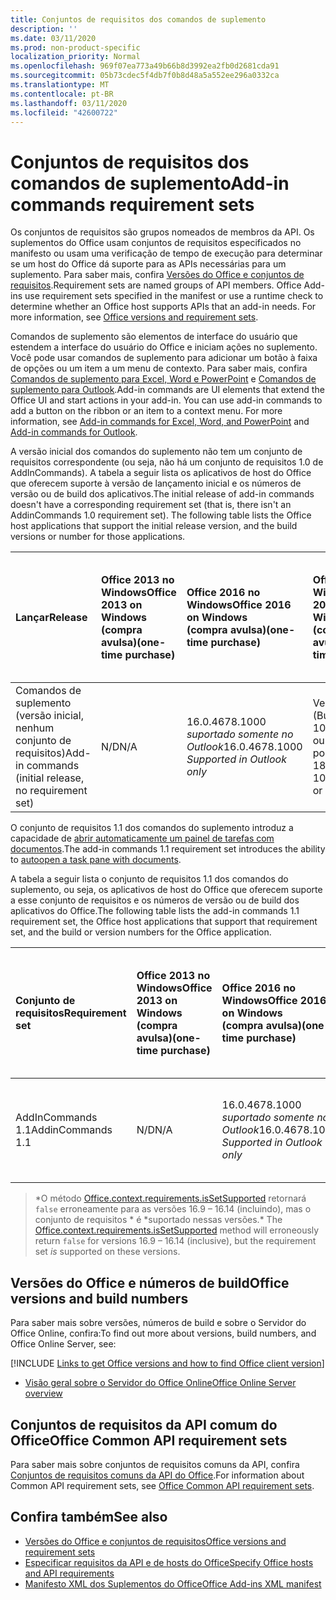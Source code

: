 ```yaml
---
title: Conjuntos de requisitos dos comandos de suplemento
description: ''
ms.date: 03/11/2020
ms.prod: non-product-specific
localization_priority: Normal
ms.openlocfilehash: 969f07ea773a49b66b8d3992ea2fb0d2681cda91
ms.sourcegitcommit: 05b73cdec5f4db7f0b8d48a5a552ee296a0332ca
ms.translationtype: MT
ms.contentlocale: pt-BR
ms.lasthandoff: 03/11/2020
ms.locfileid: "42600722"
---
```

# <a name="add-in-commands-requirement-sets"></a><span data-ttu-id="c7868-102">Conjuntos de requisitos dos comandos de suplemento</span><span class="sxs-lookup"><span data-stu-id="c7868-102">Add-in commands requirement sets</span></span>

<span data-ttu-id="c7868-p101">Os conjuntos de requisitos são grupos nomeados de membros da API. Os suplementos do Office usam conjuntos de requisitos especificados no manifesto ou usam uma verificação de tempo de execução para determinar se um host do Office dá suporte para as APIs necessárias para um suplemento. Para saber mais, confira [Versões do Office e conjuntos de requisitos](../../develop/office-versions-and-requirement-sets.md).</span><span class="sxs-lookup"><span data-stu-id="c7868-p101">Requirement sets are named groups of API members. Office Add-ins use requirement sets specified in the manifest or use a runtime check to determine whether an Office host supports APIs that an add-in needs. For more information, see [Office versions and requirement sets](../../develop/office-versions-and-requirement-sets.md).</span></span>

<span data-ttu-id="c7868-p102">Comandos de suplemento são elementos de interface do usuário que estendem a interface do usuário do Office e iniciam ações no suplemento. Você pode usar comandos de suplemento para adicionar um botão à faixa de opções ou um item a um menu de contexto. Para saber mais, confira [Comandos de suplemento para Excel, Word e PowerPoint](../../design/add-in-commands.md) e [Comandos de suplemento para Outlook](../../outlook/add-in-commands-for-outlook.md).</span><span class="sxs-lookup"><span data-stu-id="c7868-p102">Add-in commands are UI elements that extend the Office UI and start actions in your add-in. You can use add-in commands to add a button on the ribbon or an item to a context menu. For more information, see [Add-in commands for Excel, Word, and PowerPoint](../../design/add-in-commands.md) and [Add-in commands for Outlook](../../outlook/add-in-commands-for-outlook.md).</span></span>

<span data-ttu-id="c7868-p103">A versão inicial dos comandos do suplemento não tem um conjunto de requisitos correspondente (ou seja, não há um conjunto de requisitos 1.0 de AddInCommands). A tabela a seguir lista os aplicativos de host do Office que oferecem suporte à versão de lançamento inicial e os números de versão ou de build dos aplicativos.</span><span class="sxs-lookup"><span data-stu-id="c7868-p103">The initial release of add-in commands doesn't have a corresponding requirement set (that is, there isn't an AddinCommands 1.0 requirement set). The following table lists the Office host applications that support the initial release version, and the build versions or number for those applications.</span></span>  

| <span data-ttu-id="c7868-111">Lançar</span><span class="sxs-lookup"><span data-stu-id="c7868-111">Release</span></span>   |  <span data-ttu-id="c7868-112">Office 2013 no Windows</span><span class="sxs-lookup"><span data-stu-id="c7868-112">Office 2013 on Windows</span></span><br><span data-ttu-id="c7868-113">(compra avulsa)</span><span class="sxs-lookup"><span data-stu-id="c7868-113">(one-time purchase)</span></span> | <span data-ttu-id="c7868-114">Office 2016 no Windows</span><span class="sxs-lookup"><span data-stu-id="c7868-114">Office 2016 on Windows</span></span><br><span data-ttu-id="c7868-115">(compra avulsa)</span><span class="sxs-lookup"><span data-stu-id="c7868-115">(one-time purchase)</span></span> | <span data-ttu-id="c7868-116">Office 2019 no Windows</span><span class="sxs-lookup"><span data-stu-id="c7868-116">Office 2019 on Windows</span></span><br><span data-ttu-id="c7868-117">(compra avulsa)</span><span class="sxs-lookup"><span data-stu-id="c7868-117">(one-time purchase)</span></span> | <span data-ttu-id="c7868-118">Office no Windows</span><span class="sxs-lookup"><span data-stu-id="c7868-118">Office on Windows</span></span><br><span data-ttu-id="c7868-119">(conectado à assinatura do Office 365)</span><span class="sxs-lookup"><span data-stu-id="c7868-119">(connected to Office 365 subscription)</span></span>   |  <span data-ttu-id="c7868-120">Office no iPad</span><span class="sxs-lookup"><span data-stu-id="c7868-120">Office on iPad</span></span><br><span data-ttu-id="c7868-121">(conectado à assinatura do Office 365)</span><span class="sxs-lookup"><span data-stu-id="c7868-121">(connected to Office 365 subscription)</span></span>  |  <span data-ttu-id="c7868-122">Office no Mac</span><span class="sxs-lookup"><span data-stu-id="c7868-122">Office on Mac</span></span><br><span data-ttu-id="c7868-123">(conectado à assinatura do Office 365)</span><span class="sxs-lookup"><span data-stu-id="c7868-123">(connected to Office 365 subscription)</span></span>  | <span data-ttu-id="c7868-124">Office na Web</span><span class="sxs-lookup"><span data-stu-id="c7868-124">Office on the web</span></span>  |
|:-----|:-----|:-----|:-----|:-----|:-----|:-----|:-----|
| <span data-ttu-id="c7868-125">Comandos de suplemento (versão inicial, nenhum conjunto de requisitos)</span><span class="sxs-lookup"><span data-stu-id="c7868-125">Add-in commands (initial release, no requirement set)</span></span> | <span data-ttu-id="c7868-126">N/D</span><span class="sxs-lookup"><span data-stu-id="c7868-126">N/A</span></span> | <span data-ttu-id="c7868-127">16.0.4678.1000 *suportado somente no Outlook*</span><span class="sxs-lookup"><span data-stu-id="c7868-127">16.0.4678.1000 *Supported in Outlook only*</span></span> | <span data-ttu-id="c7868-128">Versão 1809 (Build 10827.20150) ou posterior</span><span class="sxs-lookup"><span data-stu-id="c7868-128">Version 1809 (Build 10827.20150) or later</span></span> |<span data-ttu-id="c7868-129">Versão 1603 (Build 6769.0000) ou posterior</span><span class="sxs-lookup"><span data-stu-id="c7868-129">Version 1603 (Build 6769.0000) or later</span></span> | <span data-ttu-id="c7868-130">N/D</span><span class="sxs-lookup"><span data-stu-id="c7868-130">N/A</span></span> | <span data-ttu-id="c7868-131">15.33 ou posterior</span><span class="sxs-lookup"><span data-stu-id="c7868-131">15.33 or later</span></span>| <span data-ttu-id="c7868-132">Janeiro de 2016</span><span class="sxs-lookup"><span data-stu-id="c7868-132">January 2016</span></span> |

<span data-ttu-id="c7868-133">O conjunto de requisitos 1.1 dos comandos do suplemento introduz a capacidade de [abrir automaticamente um painel de tarefas com documentos](../../develop/automatically-open-a-task-pane-with-a-document.md).</span><span class="sxs-lookup"><span data-stu-id="c7868-133">The add-in commands 1.1 requirement set introduces the ability to [autoopen a task pane with documents](../../develop/automatically-open-a-task-pane-with-a-document.md).</span></span>

<span data-ttu-id="c7868-134">A tabela a seguir lista o conjunto de requisitos 1.1 dos comandos do suplemento, ou seja, os aplicativos de host do Office que oferecem suporte a esse conjunto de requisitos e os números de versão ou de build dos aplicativos do Office.</span><span class="sxs-lookup"><span data-stu-id="c7868-134">The following table lists the add-in commands 1.1 requirement set, the Office host applications that support that requirement set, and the build or version numbers for the Office application.</span></span>

|  <span data-ttu-id="c7868-135">Conjunto de requisitos</span><span class="sxs-lookup"><span data-stu-id="c7868-135">Requirement set</span></span>  |  <span data-ttu-id="c7868-136">Office 2013 no Windows</span><span class="sxs-lookup"><span data-stu-id="c7868-136">Office 2013 on Windows</span></span><br><span data-ttu-id="c7868-137">(compra avulsa)</span><span class="sxs-lookup"><span data-stu-id="c7868-137">(one-time purchase)</span></span> | <span data-ttu-id="c7868-138">Office 2016 no Windows</span><span class="sxs-lookup"><span data-stu-id="c7868-138">Office 2016 on Windows</span></span><br><span data-ttu-id="c7868-139">(compra avulsa)</span><span class="sxs-lookup"><span data-stu-id="c7868-139">(one-time purchase)</span></span> | <span data-ttu-id="c7868-140">Office 2019 no Windows</span><span class="sxs-lookup"><span data-stu-id="c7868-140">Office 2019 on Windows</span></span><br><span data-ttu-id="c7868-141">(compra avulsa)</span><span class="sxs-lookup"><span data-stu-id="c7868-141">(one-time purchase)</span></span> | <span data-ttu-id="c7868-142">Office no Windows</span><span class="sxs-lookup"><span data-stu-id="c7868-142">Office on Windows</span></span><br><span data-ttu-id="c7868-143">(conectado à assinatura do Office 365)</span><span class="sxs-lookup"><span data-stu-id="c7868-143">(connected to Office 365 subscription)</span></span>   |  <span data-ttu-id="c7868-144">Office no iPad</span><span class="sxs-lookup"><span data-stu-id="c7868-144">Office on iPad</span></span><br><span data-ttu-id="c7868-145">(conectado à assinatura do Office 365)</span><span class="sxs-lookup"><span data-stu-id="c7868-145">(connected to Office 365 subscription)</span></span>  |  <span data-ttu-id="c7868-146">Office no Mac</span><span class="sxs-lookup"><span data-stu-id="c7868-146">Office on Mac</span></span><br><span data-ttu-id="c7868-147">(conectado à assinatura do Office 365)</span><span class="sxs-lookup"><span data-stu-id="c7868-147">(connected to Office 365 subscription)</span></span>  | <span data-ttu-id="c7868-148">Office na Web</span><span class="sxs-lookup"><span data-stu-id="c7868-148">Office on the web</span></span>  |  
|:-----|:-----|:-----|:-----|:-----|:-----|:-----|:-----|
| <span data-ttu-id="c7868-149">AddInCommands 1.1</span><span class="sxs-lookup"><span data-stu-id="c7868-149">AddinCommands 1.1</span></span>  | <span data-ttu-id="c7868-150">N/D</span><span class="sxs-lookup"><span data-stu-id="c7868-150">N/A</span></span> | <span data-ttu-id="c7868-151">16.0.4678.1000 *suportado somente no Outlook*</span><span class="sxs-lookup"><span data-stu-id="c7868-151">16.0.4678.1000 *Supported in Outlook only*</span></span>  | <span data-ttu-id="c7868-152">Versão 1809 (Build 10827.20150) ou posterior</span><span class="sxs-lookup"><span data-stu-id="c7868-152">Version 1809 (Build 10827.20150) or later</span></span> | <span data-ttu-id="c7868-153">Versão 1705 (Build 8121.1000) ou posterior</span><span class="sxs-lookup"><span data-stu-id="c7868-153">Version 1705 (Build 8121.1000) or later</span></span> | <span data-ttu-id="c7868-154">N/D</span><span class="sxs-lookup"><span data-stu-id="c7868-154">N/A</span></span> | <span data-ttu-id="c7868-155">15.34 ou posterior\*</span><span class="sxs-lookup"><span data-stu-id="c7868-155">15.34 or later\*</span></span>| <span data-ttu-id="c7868-156">Maio de 2017</span><span class="sxs-lookup"><span data-stu-id="c7868-156">May 2017</span></span> |

><span data-ttu-id="c7868-157">\*O método [Office.context.requirements.isSetSupported](/javascript/api/office/office.requirementsetsupport#issetsupported-name--minversion-) retornará `false` erroneamente para as versões 16.9 &ndash; 16.14 (incluindo), mas o conjunto de requisitos \* é \*suportado nessas versões.</span><span class="sxs-lookup"><span data-stu-id="c7868-157">\* The [Office.context.requirements.isSetSupported](/javascript/api/office/office.requirementsetsupport#issetsupported-name--minversion-) method will erroneously return `false` for versions 16.9 &ndash; 16.14 (inclusive), but the requirement set *is* supported on these versions.</span></span>

## <a name="office-versions-and-build-numbers"></a><span data-ttu-id="c7868-158">Versões do Office e números de build</span><span class="sxs-lookup"><span data-stu-id="c7868-158">Office versions and build numbers</span></span>

<span data-ttu-id="c7868-159">Para saber mais sobre versões, números de build e sobre o Servidor do Office Online, confira:</span><span class="sxs-lookup"><span data-stu-id="c7868-159">To find out more about versions, build numbers, and Office Online Server, see:</span></span>

[!INCLUDE [Links to get Office versions and how to find Office client version](../../includes/links-get-office-versions-builds.md)]
- [<span data-ttu-id="c7868-160">Visão geral sobre o Servidor do Office Online</span><span class="sxs-lookup"><span data-stu-id="c7868-160">Office Online Server overview</span></span>](/officeonlineserver/office-online-server-overview)

## <a name="office-common-api-requirement-sets"></a><span data-ttu-id="c7868-161">Conjuntos de requisitos da API comum do Office</span><span class="sxs-lookup"><span data-stu-id="c7868-161">Office Common API requirement sets</span></span>

<span data-ttu-id="c7868-162">Para saber mais sobre conjuntos de requisitos comuns da API, confira [Conjuntos de requisitos comuns da API do Office](office-add-in-requirement-sets.md).</span><span class="sxs-lookup"><span data-stu-id="c7868-162">For information about Common API requirement sets, see [Office Common API requirement sets](office-add-in-requirement-sets.md).</span></span>

## <a name="see-also"></a><span data-ttu-id="c7868-163">Confira também</span><span class="sxs-lookup"><span data-stu-id="c7868-163">See also</span></span>

- [<span data-ttu-id="c7868-164">Versões do Office e conjuntos de requisitos</span><span class="sxs-lookup"><span data-stu-id="c7868-164">Office versions and requirement sets</span></span>](../../develop/office-versions-and-requirement-sets.md)
- [<span data-ttu-id="c7868-165">Especificar requisitos da API e de hosts do Office</span><span class="sxs-lookup"><span data-stu-id="c7868-165">Specify Office hosts and API requirements</span></span>](../../develop/specify-office-hosts-and-api-requirements.md)
- [<span data-ttu-id="c7868-166">Manifesto XML dos Suplementos do Office</span><span class="sxs-lookup"><span data-stu-id="c7868-166">Office Add-ins XML manifest</span></span>](../../develop/add-in-manifests.md)
